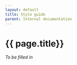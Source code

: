 ```yaml
---
layout: default
title: Style guide
parent: Internal documentation
---
```


# {{ page.title}}

*To be filled in*